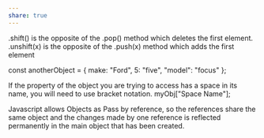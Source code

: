 ```yaml
---
share: true
---
```

.shift() is the opposite of the .pop() method which deletes the first element.
.unshift(x) is the opposite of the .push(x) method which adds the first element


const anotherObject = {
  make: "Ford",
  5: "five",
  "model": "focus"
};
 <JS automatically type casts these keys>

If the property of the object you are trying to access has a space in its name, you will need to use bracket notation.
myObj["Space Name"];

Javascript allows Objects as Pass by reference, so the references share the same object and the changes made by one reference is reflected permanently in the main object that has been created. 